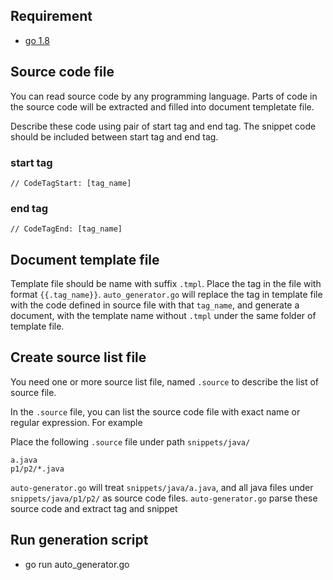 ## Requirement

- [go 1.8](https://golang.org/doc/install)

## Source code file
You can read source code by any programming language. Parts of code in the source code will be extracted and filled into document templetate file.

Describe these code using pair of start tag and end tag. The snippet code should be included between start tag and end tag.

### start tag

`// CodeTagStart: [tag_name]`

### end tag

`// CodeTagEnd: [tag_name]`


## Document template file

Template file should be name with suffix `.tmpl`. Place the tag in the file with format `{{.tag_name}}`.
`auto_generator.go` will replace the tag in template file with the code defined in source file with that `tag_name`, and generate a document, with the template name without `.tmpl` under the same folder of template file.

## Create source list file
You need one or more source list file, named `.source` to describe the list of source file.

In the `.source` file, you can list the source code file with exact name or regular expression. For example

Place the following `.source` file under path `snippets/java/`

```
a.java
p1/p2/*.java
```
`auto-generator.go` will treat `snippets/java/a.java`, and all java files under `snippets/java/p1/p2/` as source code files. `auto-generator.go` parse these source code and extract tag and snippet

## Run generation script
- go run auto_generator.go

